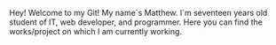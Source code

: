 Hey! Welcome to my Git! My name´s Matthew.
I´m seventeen years old student of IT, web developer, and programmer. Here you can find the works/project on which I am currently working.
